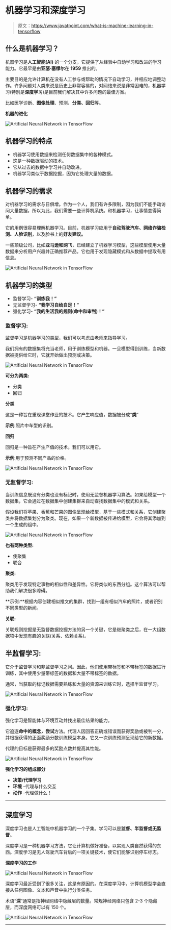# 机器学习和深度学习

> 原文：<https://www.javatpoint.com/what-is-machine-learning-in-tensorflow>

## 什么是机器学习？

机器学习是**人工智能(AI)** 的一个分支，它提供了从经验中自动学习和改进的学习能力。它最早是由**亚瑟·塞缪尔**在 **1959** 推出的。

主要目的是允许计算机在没有人工参与或帮助的情况下自动学习，并相应地调整动作。许多问题对人类来说是历史上非常容易的，对网络来说是非常困难的，机器学习(特别是**深度学习**)是目前我们解决其中许多问题的最佳方案。

比如医学诊断、**图像处理**、预测、**分类、回归**等。

**机器的进化**

![Artificial Neural Network in TensorFlow](img/8463607ab431d1e463d13405686f65cb.png)

## 机器学习的特点

*   机器学习使用数据来检测任何数据集中的各种模式。
*   这是一种数据驱动的技术。
*   它从过去的数据中学习并自动改进。
*   机器学习类似于数据挖掘，因为它处理大量的数据。

## 机器学习的需求

对机器学习的需求与日俱增。作为一个人，我们有许多限制，因为我们不能手动访问大量数据，所以为此，我们需要一些计算机系统。和机器学习，让事情变得简单。

它的用例很容易理解机器学习。目前，机器学习应用于**自动驾驶汽车、网络诈骗检测、人脸识别**，以及脸书上的**好友建议。**

一些顶级公司，比如**亚马逊和网飞**，已经建立了机器学习模型，这些模型使用大量数据来分析用户兴趣并正确推荐产品。它也用于发现隐藏模式和从数据中提取有用信息。

![Artificial Neural Network in TensorFlow](img/396806ced1626fdbbc72fbd4f0f285e6.png)

## 机器学习的类型

*   监督学习- **“训练我！”**
*   无监督学习- **“我学习自给自足！”**
*   强化学习- **“我的生活我的规则(命中和审判)！”**

### 监督学习:

监督学习是机器学习的类型，我们可以考虑由老师来指导学习。

我们拥有的数据集将充当老师，用于训练模型和机器。一旦模型得到训练，当新数据被提供给它时，它就开始做出预测或决策。

![Artificial Neural Network in TensorFlow](img/227b0aca0f3bbac89b71846559a0d49a.png)

**可分为两类:**

*   分类
*   回归

**分类**

这是一种旨在重现课堂作业的技术。它产生响应值，数据被分成“**类**”

**示例**:照片中车型的识别。

**回归**

回归是一种旨在产生产值的技术。我们可以用它。

**示例**:用于预测不同产品的价格。

![Artificial Neural Network in TensorFlow](img/aa9e2ec26720e0723add9195d0ffeb21.png)

### 无监督学习:

当训练信息既没有分类也没有标记时，使用无监督机器学习算法。如果给模型一个数据集，它会通过在数据集中创建集群来自动查找数据集中的模式和关系。

假设我们将苹果、香蕉和芒果的图像呈现给模型，基于一些模式和关系，它创建聚类并将数据集划分为聚类。现在，如果一个新数据被传递给模型，它会将其添加到一个生成的组中。

![Artificial Neural Network in TensorFlow](img/3af43255feaec0bf155afddaf97b131a.png)

**也有两种类型:**

*   使聚集
*   联合

**聚类:**

聚类用于发现特定事物的相似性和差异性。它将类似的东西分组。这个算法可以帮助我们解决很多障碍。

**示例:**根据内容创建相似推文的集群，找到一组有相似汽车的照片，或者识别不同类型的新闻。

**关联:**

关联规则挖掘是无监督数据挖掘方法的另一个关键，它是继聚类之后，在一大组数据项中发现有趣的关联(关系、依赖关系)。

## 半监督学习:

它介于监督学习和非监督学习之间。因此，他们使用带标签和不带标签的数据进行训练，其中使用少量带标签的数据和大量不带标签的数据。

通常，当获取的标记数据需要熟练和大量的资源来训练它时，选择半监督学习。

![Artificial Neural Network in TensorFlow](img/bf86a170935a4fb79f8bb76a09a00e77.png)

### 强化学习:

强化学习是智能体与环境互动并找出最佳结果的能力。

它追逐**命中的概念，尝试**方法。代理人因回答正确或错误而获得奖励或被判一分，并根据获得的正面奖励分数训练模型本身。它又一次训练预测呈现给它的新数据。

代理的目标是获得最多的奖励点数并提高其性能。

![Artificial Neural Network in TensorFlow](img/614d2c267a746d36dfdc7bd2d12e618a.png)

**强化学习的组成部分**

*   **决策/代理学习**
*   **环境** -代理与什么交互
*   **动作** -代理做什么！

* * *

## 深度学习

深度学习也是人工智能中机器学习的一个子集。学习可以是**监督、半监督或无监督**。

深度学习是一种机器学习方法，它让计算机做好准备，以实现人类自然获得的东西。深度学习是无人驾驶汽车背后的一项关键技术，使它们能够识别停车标志。

**深度学习的工作**

![Artificial Neural Network in TensorFlow](img/ea8694abf56ebb205e3da6394b956eed.png)

深度学习最近受到了很多关注，这是有原因的。在深度学习中，计算机模型学会直接从任何图像、文本和声音中执行分类任务。

术语“**深**”通常是指神经网络中隐藏层的数量。常规神经网络只包含 2-3 个隐藏层，而深度网络可以有 150 个。

![Artificial Neural Network in TensorFlow](img/4d2dc59b752b47f5ea4195f2b907179f.png)

* * *